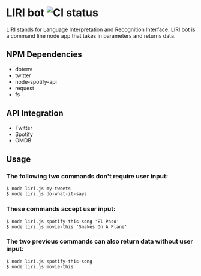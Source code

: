 # LIRI bot ![CI status](https://img.shields.io/badge/build-beta-brightgreen.svg)

LIRI stands for Language Interpretation and Recognition Interface. LIRI bot is a command line node app that takes in parameters and returns data.

## NPM Dependencies
* dotenv
* twitter
* node-spotify-api
* request
* fs

## API Integration
* Twitter
* Spotify
* OMDB


## Usage
### The following two commands don't require user input:
```
$ node liri.js my-tweets
$ node liri.js do-what-it-says
```

### These commands accept user input:
```
$ node liri.js spotify-this-song 'El Paso'
$ node liri.js movie-this 'Snakes On A Plane'
```

### The two previous commands can also return data without user input:
```
$ node liri.js spotify-this-song
$ node liri.js movie-this
```
